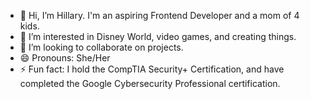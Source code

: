 - 👋 Hi, I’m Hillary. I'm an aspiring Frontend Developer and a mom of 4 kids.
- 👀 I’m interested in Disney World, video games, and creating things.
- 💞️ I’m looking to collaborate on projects.
- 😄 Pronouns: She/Her
- ⚡ Fun fact: I hold the CompTIA Security+ Certification, and have completed the Google Cybersecurity Professional certification.

<!---
hhouston823/hhouston823 is a ✨ special ✨ repository because its `README.md` (this file) appears on your GitHub profile.
You can click the Preview link to take a look at your changes.
--->
